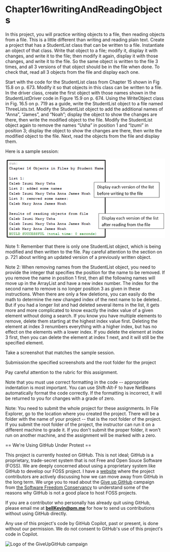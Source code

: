 # Chapter16writingAndReadingObjects

In this project, you will practice writing objects to a file, then reading objects from a file. This is a little different than writing and reading plain text. Create a project that has a StudentList class that can be written to a file. Instantiate an object of that class. Write that object to a file; modify it, display it with changes, and write it to the file; then modify it again, display it with those changes, and write it to the file. So the same object is written to the file 3 times, and all 3 versions of that object should be in the file when done. To check that, read all 3 objects from the file and display each one.

Start with the code for the StudentList class from Chapter 15 shown in Fig 15.8 on p. 673. Modify it so that objects in this class can be written to a file. In the driver class, create the first object with those names shown in the StudentListDriver code in Figure 15.9 on p. 674. Using the WriteObject class in Fig. 16.5 on p. 719 as a guide, write the StudentList object to a file named ThreeLists.txt. Modify the StudentList object to add the additional names of “Anna”, “James”, and “Noah”; display the object to show the changes are there, then write the modified object to the file. Modify the StudentList object again to remove the names “Usha” in position 1 and “Izumi” in position 3; display the object to show the changes are there, then write the modified object to the file. Next, read the objects from the file and display them.

Here is a sample session:

![example](https://github.com/bell-kevin/Chapter16writingAndReadingObjects/blob/main/c16-WritingReadingObjects.PNG)

Note 1: Remember that there is only one StudentList object, which is being modified and then written to the file. Pay careful attention to the section on p. 721 about writing an updated version of a previously written object.

Note 2: When removing names from the StudentList object, you need to provide the integer that specifies the position for the name to be removed. If you remove the name in position 1 first, then all the following names will move up in the ArrayList and have a new index number. The index for the second name to remove is no longer position 3 as given in these instructions. When there are only a few deletions, you can easily do the math to determine the new changed index of the next name to be deleted.. But if you had a longer list and had deleted several items in the list, it gets more and more complicated to know exactly the index value of a given element without doing a search. If you know you have multiple elements to remove, delete them starting at the highest index value first. Deleting the element at index 3 renumbers everything with a higher index, but has no effect on the elements with a lower index. If you delete the element at index 3 first, then you can delete the element at index 1 next, and it will still be the specified element.

Take a screenshot that matches the sample session.

 

Submission:the specified screenshots and the root folder for the project

 

Pay careful attention to the rubric for this assignment.

Note that you must use correct formatting in the code -- appropriate indentation is most important. You can use Shift-Alt-F to have NetBeans automatically format the code correctly. If the formatting is incorrect, it will be returned to you for changes with a grade of zero.

Note: You need to submit the whole project for these assignments. In File Explorer, go to the location where you created the project. There will be a folder with the name of your project -- that is the root folder of the project.  If you submit the root folder of the project, the instructor can run it on a different machine to grade it. If you don't submit the proper folder, it won't run on another machine, and the assignment will be marked with a zero.

== We're Using GitHub Under Protest ==

This project is currently hosted on GitHub.  This is not ideal; GitHub is a
proprietary, trade-secret system that is not Free and Open Souce Software
(FOSS).  We are deeply concerned about using a proprietary system like GitHub
to develop our FOSS project. I have a [website](https://bellKevin.me) where the
project contributors are actively discussing how we can move away from GitHub
in the long term.  We urge you to read about the [Give up GitHub](https://GiveUpGitHub.org) campaign 
from [the Software Freedom Conservancy](https://sfconservancy.org) to understand some of the reasons why GitHub is not 
a good place to host FOSS projects.

If you are a contributor who personally has already quit using GitHub, please
email me at **bellKevin@pm.me** for how to send us contributions without
using GitHub directly.

Any use of this project's code by GitHub Copilot, past or present, is done
without our permission.  We do not consent to GitHub's use of this project's
code in Copilot.

![Logo of the GiveUpGitHub campaign](https://sfconservancy.org/img/GiveUpGitHub.png)
